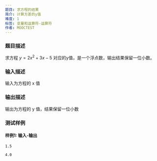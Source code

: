 ```yaml
---
题目: 求方程的结果
简介: 计算方差的y值
难度: 1
标签: 变量和运算符-运算符
作者: MOOCTEST
---
```


### 题目描述

求方程 $y=2x^2+3x-5$ 对应的y值，是一个浮点数，输出结果保留一位小数。

### 输入描述

输入为方程的 x 值

### 输出描述

输出为方程的 y 值，结果保留一位小数

### 测试样例

#### 样例1: 输入-输出

```
1.5
```

```
4.0
```

